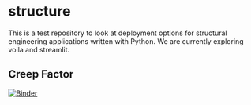 # structure

This is a test repository to look at deployment options for structural engineering applications written with Python. We are currently exploring voila and streamlit.

## Creep Factor

[![Binder](https://mybinder.org/badge_logo.svg)](https://mybinder.org/v2/gh/boomorangutango/structure/main?urlpath=voila%2Frender%2Fcreep_factor_3.ipynb)
